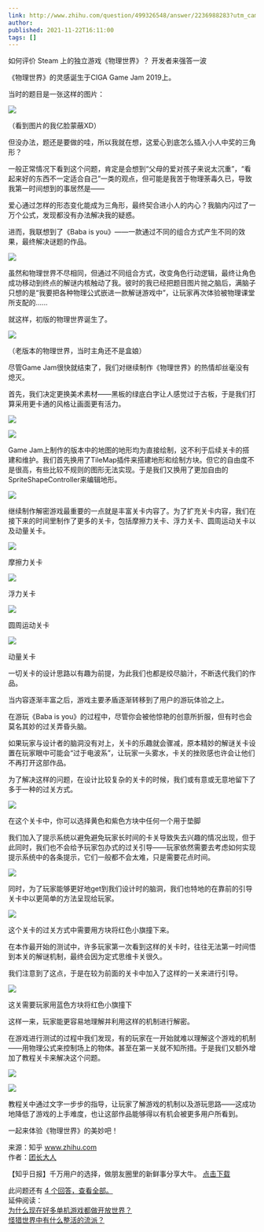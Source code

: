 ```yaml
---
link: http://www.zhihu.com/question/499326548/answer/2236988283?utm_campaign=rss&utm_medium=rss&utm_source=rss&utm_content=title
author: 
published: 2021-11-22T16:11:00
tags: []
---
```

如何评价 Steam 上的独立游戏《物理世界》？
开发者来强答一波  
  
《物理世界》的灵感诞生于CIGA Game Jam 2019上。

当时的题目是一张这样的图片：  

![](https://pic4.zhimg.com/v2-e750fb18b9276aa5a4de34fdebdc0657_720w.png?rss)

  
（看到图片的我亿脸蒙蔽XD）

但没办法，题还是要做的哇，所以我就在想，这爱心到底怎么插入小人中奖的三角形？  

一般正常情况下看到这个问题，肯定是会想到“父母的爱对孩子来说太沉重”，“看起来好的东西不一定适合自己”一类的观点，但可能是我苦于物理荼毒久已，导致我第一时间想到的事居然是——

  
爱心通过怎样的形态变化能成为三角形，最终契合进小人的内心？我脑内闪过了一万个公式，发现都没有办法解决我的疑惑。

进而，我联想到了《Baba is you》——一款通过不同的组合方式产生不同的效果，最终解决谜题的作品。  

![](https://pic3.zhimg.com/v2-3636f277733ae4d7221eebe2da54df96_720w.png?rss)

  

虽然和物理世界不尽相同，但通过不同组合方式，改变角色行动逻辑，最终让角色成功移动到终点的解谜内核触动了我。彼时的我已经把题目图片抛之脑后，满脑子只想的是“我要把各种物理公式嵌进一款解谜游戏中”，让玩家再次体验被物理课堂所支配的......

就这样，初版的物理世界诞生了。

![](https://pic2.zhimg.com/v2-ecf3304c4c4a512e8886726f00bf72ce_720w.png?rss)

（老版本的物理世界，当时主角还不是盒娘）

  
尽管Game Jam很快就结束了，我们对继续制作《物理世界》的热情却丝毫没有熄灭。

首先，我们决定更换美术素材——黑板的绿底白字让人感觉过于古板，于是我们打算采用更卡通的风格让画面更有活力。

![](https://pic4.zhimg.com/v2-453783c61520b5686a3ce40a6b2479cf_720w.png?rss)

![](https://pic3.zhimg.com/v2-89ea310ac914985044837cafc5340c59_720w.png?rss)

Game Jam上制作的版本中的地图的地形均为直接绘制，这不利于后续关卡的搭建和维护。我们首先换用了TileMap插件来搭建地形和绘制方块。但它的自由度不是很高，有些比较不规则的图形无法实现。于是我们又换用了更加自由的SpriteShapeController来编辑地形。

![](https://pic3.zhimg.com/v2-aeb4228803388cda0e630222716cd7dc_720w.png?rss)

  
  
继续制作解密游戏最重要的一点就是丰富关卡内容了。为了扩充关卡内容，我们在接下来的时间里制作了更多的关卡，包括摩擦力关卡、浮力关卡、圆周运动关卡以及动量关卡。

![](https://pic2.zhimg.com/v2-9108aca6b6fb5f9566a4001d42f08d96_720w.png?rss)

摩擦力关卡

![](https://pic2.zhimg.com/v2-7e12f236da4576d2dbf3e9be010d2e31_720w.png?rss)

浮力关卡

![](https://pic2.zhimg.com/v2-48a2e8dbff9a4e9caee8b7195a880c31_720w.png?rss)

圆周运动关卡

![](https://pic2.zhimg.com/v2-b4ce55263a8a66e554f0c52b61e0692f_720w.png?rss)

动量关卡

一切关卡的设计思路以有趣为前提，为此我们也都是绞尽脑汁，不断迭代我们的作品。

当内容逐渐丰富之后，游戏主要矛盾逐渐转移到了用户的游玩体验之上。

在游玩《Baba is you》的过程中，尽管你会被他惊艳的创意所折服，但有时也会莫名其妙的过关弄昏头脑。

如果玩家与设计者的脑洞没有对上，关卡的乐趣就会骤减，原本精妙的解谜关卡设置在玩家眼中可能会“过于电波系”，让玩家一头雾水，卡关的挫败感也许会让他们不再打开这部作品。

  
为了解决这样的问题，在设计比较复杂的关卡的时候，我们或有意或无意地留下了多于一种的过关方式。  

![](https://pic1.zhimg.com/v2-f17373cfdd0e0a44cbf1777151da8717_720w.png?rss)

  

在这个关卡中，你可以选择黄色和紫色方块中任何一个用于垫脚  

我们加入了提示系统以避免避免玩家长时间的卡关导致失去兴趣的情况出现，但于此同时，我们也不会给予玩家包办式的过关引导——玩家依然需要去考虑如何实现提示系统中的各条提示，它们一般都不会太难，只是需要花点时间。

![](https://pic1.zhimg.com/v2-baf8508f72e435f2dfc1822755fb197e_720w.png?rss)

  
同时，为了玩家能够更好地get到我们设计时的脑洞，我们也特地的在靠前的引导关卡中以更简单的方法呈现给玩家。

![](https://pic2.zhimg.com/v2-e003dc23a223954e7634be22f40a0956_720w.png?rss)

这个关卡的过关方式中需要用方块将红色小旗撞下来。

在本作最开始的测试中，许多玩家第一次看到这样的关卡时，往往无法第一时间悟到本关的解谜机制，最终会因为定式思维卡关很久。

我们注意到了这点，于是在较为前面的关卡中加入了这样的一关来进行引导。

![](https://pic4.zhimg.com/v2-40059e20797dc2803d94d17552cbccc0_720w.png?rss)

这关需要玩家用蓝色方块将红色小旗撞下

这样一来，玩家能更容易地理解并利用这样的机制进行解密。

在游戏进行测试的过程中我们发现，有的玩家在一开始就难以理解这个游戏的机制——用物理公式来控制场上的物体。甚至在第一关就不知所措。于是我们又额外增加了教程关卡来解决这个问题。

![](https://pic3.zhimg.com/v2-56e624d9e77bf94d719f94cf1f50da01_720w.png?rss)

![](https://pic2.zhimg.com/v2-7aab0cab3f88716949c1665579879ecd_720w.png?rss)

教程关中通过文字一步步的指导，让玩家了解游戏的机制以及游玩思路——这成功地降低了游戏的上手难度，也让这部作品能够得以有机会被更多用户所看到。

一起来体验《物理世界》的美妙吧！

  
  
来源：知乎 www.zhihu.com  
作者：[团长大人](http://www.zhihu.com/people/liang-wei-an?utm_campaign=rss&utm_medium=rss&utm_source=rss&utm_content=author)  
  
【知乎日报】千万用户的选择，做朋友圈里的新鲜事分享大牛。 [点击下载](http://daily.zhihu.com?utm_source=rssyanwenzi&utm_campaign=tuijian&utm_medium=rssnormal)  
  
此问题还有 [4 个回答，查看全部。](http://www.zhihu.com/question/499326548/answer/2236988283?utm_campaign=rss&utm_medium=rss&utm_source=rss&utm_content=title)  
延伸阅读：  
[为什么现在好多单机游戏都做开放世界？](http://www.zhihu.com/question/333180183?utm_campaign=rss&utm_medium=rss&utm_source=rss&utm_content=title)  
[怪猎世界中有什么整活的流派？](http://www.zhihu.com/question/438228119?utm_campaign=rss&utm_medium=rss&utm_source=rss&utm_content=title)